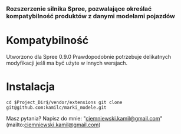 ### Rozszerzenie silnika Spree, pozwalające określać kompatybilność produktów z danymi modelami pojazdów

# Kompatybilność
Utworzono dla Spree 0.9.0
Prawdopodobnie potrzebuje delikatnych modyfikacji jeśli ma być
użyte w innych wersjach.

# Instalacja
`cd $Project_Dir$/vendor/extensions
git clone git@github.com:kamilc/marki_modele.git`

Masz pytania?
Napisz do mnie: "ciemniewski.kamil@gmail.com"(mailto:ciemniewski.kamil@gmail.com)